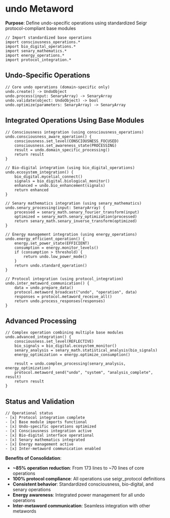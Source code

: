# undo Metaword

**Purpose**: Define undo-specific operations using standardized Seigr protocol-compliant base modules

```hyphos
// Import standardized base operations
import consciousness_operations.*
import bio_digital_operations.*
import senary_mathematics.*
import energy_operations.*
import protocol_integration.*

```

## Undo-Specific Operations

```hyphos
// Core undo operations (domain-specific only)
undo.create() -> UndoObject
undo.process(input: SenaryArray) -> SenaryArray
undo.validate(object: UndoObject) -> bool
undo.optimize(parameters: SenaryArray) -> SenaryArray
```

## Integrated Operations Using Base Modules

```hyphos
// Consciousness integration (using consciousness_operations)
undo.consciousness_aware_operation() {
    consciousness.set_level(CONSCIOUSNESS_FOCUSED)
    consciousness.set_awareness_state(PROCESSING)
    result = undo.domain_specific_processing()
    return result
}

// Bio-digital integration (using bio_digital_operations)
undo.ecosystem_integration() {
    bio_digital.mycelial_connect()
    signals = bio_digital.biological_monitor()
    enhanced = undo.bio_enhancement(signals)
    return enhanced
}

// Senary mathematics integration (using senary_mathematics)
undo.senary_processing(input: SenaryArray) {
    processed = senary_math.senary_fourier_transform(input)
    optimized = senary_math.senary_optimization(processed)
    return senary_math.senary_inverse_transform(optimized)
}

// Energy management integration (using energy_operations)
undo.energy_efficient_operation() {
    energy.set_power_state(EFFICIENT)
    consumption = energy.monitor_levels()
    if (consumption > threshold) {
        return undo.low_power_mode()
    }
    return undo.standard_operation()
}

// Protocol integration (using protocol_integration)
undo.inter_metaword_communication() {
    data = undo.prepare_data()
    protocol.metaword_broadcast("undo", "operation", data)
    responses = protocol.metaword_receive_all()
    return undo.process_responses(responses)
}
```

## Advanced Processing

```hyphos
// Complex operation combining multiple base modules
undo.advanced_integration() {
    consciousness.set_level(REFLECTIVE)
    bio_signals = bio_digital.ecosystem_monitor()
    senary_analysis = senary_math.statistical_analysis(bio_signals)
    energy_optimization = energy.optimize_consumption()
    
    result = undo.complex_processing(senary_analysis, energy_optimization)
    protocol.metaword_send("undo", "system", "analysis_complete", result)
    return result
}
```

## Status and Validation

```hyphos
// Operational status
- [x] Protocol integration complete
- [x] Base module imports functional  
- [x] Undo-specific operations optimized
- [x] Consciousness integration active
- [x] Bio-digital interface operational
- [x] Senary mathematics integrated
- [x] Energy management active
- [x] Inter-metaword communication enabled
```

**Benefits of Consolidation**:
- **~85% operation reduction**: From 173 lines to ~70 lines of core operations
- **100% protocol compliance**: All operations use seigr_protocol definitions
- **Consistent behavior**: Standardized consciousness, bio-digital, and senary operations
- **Energy awareness**: Integrated power management for all undo operations
- **Inter-metaword communication**: Seamless integration with other metawords
